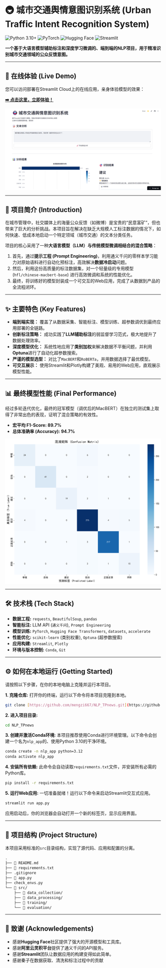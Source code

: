 # 🚇 城市交通舆情意图识别系统 (Urban Traffic Intent Recognition System)

![Python 3.10+](https://img.shields.io/badge/Python-3.10+-blue.svg)
![PyTorch](https://img.shields.io/badge/PyTorch-2.0+-ee4c2c.svg)
![Hugging Face](https://img.shields.io/badge/%F0%9F%A4%97%20Hugging%20Face-Transformers-yellow)
![Streamlit](https://img.shields.io/badge/Streamlit-App-ff69b4.svg)

**一个基于大语言模型辅助标注和深度学习微调的、端到端的NLP项目，用于精准识别城市交通领域的公众反馈意图。**

---

## 🚀 在线体验 (Live Demo)

您可以访问部署在Streamlit Cloud上的在线应用，亲身体验模型的效果：

**[➡️ 点击这里，立即体验！](https://nlp-tpnews.streamlit.app/)**

![alt text](assets/image.png)

---

## 📖 项目简介 (Introduction)

在城市管理中，社交媒体上的海量公众反馈（如微博）是宝贵的“民意富矿”，但也带来了巨大的分析挑战。本项目旨在解决在缺乏大规模人工标注数据的情况下，如何快速、低成本地启动一个特定领域（城市交通）的文本分类任务。

项目的核心采用了一种**大语言模型（LLM）与传统模型微调相结合的混合策略**：
1.  首先，通过**提示工程 (Prompt Engineering)**，利用通义千问的零样本学习能力对原始语料进行自动化预标注，高效解决**数据冷启动**问题。
2.  然后，利用这份高质量的标注数据集，对一个轻量级的专用模型 (`hfl/chinese-macbert-base`) 进行高效微调和系统的性能优化。
3.  最终，将训练好的模型封装成一个可交互的Web应用，完成了从数据到产品的全流程闭环。

---

## ✨ 主要特色 (Key Features)

* **端到端实现：** 覆盖了从数据采集、智能标注、模型训练、超参数调优到最终应用部署的全链路。
* **创新标注策略：** 成功实践了**LLM辅助标注**的弱监督学习范式，极大地提升了数据处理效率。
* **深度模型优化：** 系统性地应用了**类别加权**来解决数据不平衡问题，并利用**Optuna**进行了自动化超参数搜索。
* **严谨的模型选型：** 对比了`MacBERT`和`RoBERTa`，并用数据选择了最优模型。
* **可交互展示：** 使用Streamlit和Plotly构建了美观、易用的Web应用，直观展示模型性能。

---

## 📊 最终模型性能 (Final Performance)

经过多轮迭代优化，最终的冠军模型（调优后的MacBERT）在独立的测试集上取得了非常出色的表现，证明了混合策略的有效性。

* **宏平均 F1-Score: 89.7%**
* **总体准确率 (Accuracy): 94.7%**

![最终混淆矩阵](assets/confusion_matrix.png)

---

## 🛠️ 技术栈 (Tech Stack)

* **数据工程:** `requests`, `BeautifulSoup`, `pandas`
* **智能标注:** LLM API (`通义千问`), `Prompt Engineering`
* **模型训练:** `PyTorch`, `Hugging Face Transformers`, `datasets`, `accelerate`
* **性能优化:** `scikit-learn` (类别权重), `Optuna` (超参数搜索)
* **应用构建:** `Streamlit`, `Plotly`
* **环境与版本控制:** `Conda`, `Git`

---

## ⚙️ 如何在本地运行 (Getting Started)

请按照以下步骤，在你的本地电脑上克隆并运行本项目。

**1. 克隆仓库:**
打开你的终端，运行以下命令将本项目克隆到本地。
```bash
git clone [https://github.com/mengzi667/NLP_TPnews.git](https://github.com/mengzi667/NLP_TPnews.git)
```

**2. 进入项目目录:**
```bash
cd NLP_TPnews
```

**3. 创建并激活Conda环境:**
本项目推荐使用Conda进行环境管理。以下命令会创建一个名为`nlp_app`的、使用Python 3.10的干净环境。
```bash
conda create -n nlp_app python=3.12
conda activate nlp_app
```

**4. 安装所有依赖:**
此命令会自动读取`requirements.txt`文件，并安装所有必需的Python库。
```bash
pip install -r requirements.txt
```

**5. 运行Web应用:**
一切准备就绪！运行以下命令来启动Streamlit交互式应用。
```bash
streamlit run app.py
```
应用启动后，你的浏览器会自动打开一个新的标签页，显示应用界面。

---

## 📂 项目结构 (Project Structure)

本项目采用标准的`src`目录结构，实现了源代码、应用和配置的分离。
```
.
├── 📜 README.md
├── 📝 requirements.txt
├── .gitignore
├── 🚀 app.py
├── check_envs.py
└── 📂 src/
    ├── 📂 data_collection/
    ├── 📂 data_processing/
    ├── 📂 training/
    └── 📂 evaluation/
```

---

## 🙏 致谢 (Acknowledgements)

* 感谢**Hugging Face**社区提供了强大的开源模型和工具库。
* 感谢**阿里云灵积平台**提供了通义千问的API服务。
* 感谢**Streamlit**团队让数据应用的构建变得如此简单。
* 感谢秦子在数据获取、清洗和标注过程中的贡献